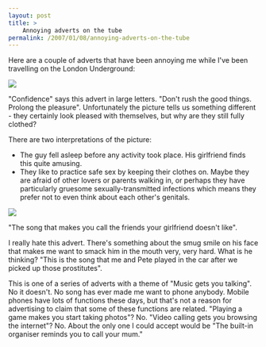 ```yaml
---
layout: post
title: >
    Annoying adverts on the tube
permalink: /2007/01/08/annoying-adverts-on-the-tube
---
```

Here are a couple of adverts that have been annoying me while I've been travelling on the London Underground:

<img src="http://www.axeuk.com/alex/images/confidence.jpg" />

"Confidence" says this advert in large letters. "Don't rush the good things. Prolong the pleasure". Unfortunately the picture tells us something different - they certainly look pleased with themselves, but why are they still fully clothed?

There are two interpretations of the picture:

- The guy fell asleep before any activity took place. His girlfriend finds this quite amusing.
- They like to practice safe sex by keeping their clothes on. Maybe they are afraid of other lovers or parents walking in, or perhaps they have particularly gruesome sexually-transmitted infections which means they prefer not to even think about each other's genitals.

<img src="http://www.axeuk.com/alex/images/thatsong.jpg" />

"The song that makes you call the friends your girlfriend doesn't like".

I really hate this advert. There's something about the smug smile on his face that makes me want to smack him in the mouth very, very hard. What is he thinking? "This is the song that me and Pete played in the car after we picked up those prostitutes".

This is one of a series of adverts with a theme of "Music gets you talking". No it doesn't. No song has ever made me want to phone anybody. Mobile phones have lots of functions these days, but that's not a reason for advertising to claim that some of these functions are related. "Playing a game makes you start taking photos"? No. "Video calling gets you browsing the internet"? No. About the only one I could accept would be "The built-in organiser reminds you to call your mum."